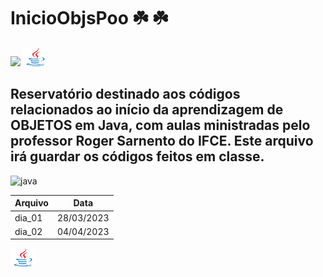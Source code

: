 # InicioObjsPoo ☘️ ☘️ 

<img src="https://img.shields.io/badge/IFCE-POO-blue" /> 
<img alt="Java" height="30" width="40" src="https://raw.githubusercontent.com/devicons/devicon/master/icons/java/java-original.svg"> 

Reservatório destinado aos códigos relacionados ao início da aprendizagem de OBJETOS em Java, com aulas ministradas pelo professor Roger Sarnento do IFCE.  Este arquivo irá guardar os códigos feitos em classe.
--------------------------------------------------------------------------------------------------------------------------------------------------------------

![java](https://user-images.githubusercontent.com/125198189/230694672-91890899-c730-452a-97c6-5fb8d8daf0d3.jpg)

| Arquivo | Data | 
| ------------- | -------------- |
| dia_01 | 28/03/2023 |
| dia_02 | 04/04/2023 |

<img alt="Java" height="30" width="40" src="https://raw.githubusercontent.com/devicons/devicon/master/icons/java/java-original.svg"> 


 
